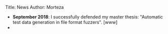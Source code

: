 Title: News
Author: Morteza

* **September 2018**: I successfully defended my master thesis: "Automatic test data generation in file format fuzzers". [www]
* 
